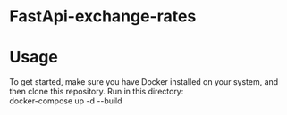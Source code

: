 # FastApi-exchange-rates

# Usage

To get started, make sure you have Docker installed on your system, and then clone this repository.
Run in this directory:  
docker-compose up -d --build  
